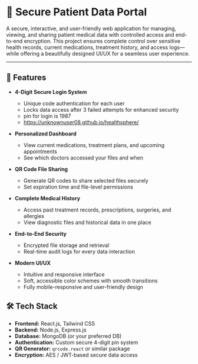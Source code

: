 # 🏥 Secure Patient Data Portal

A secure, interactive, and user-friendly web application for managing, viewing, and sharing patient medical data with controlled access and end-to-end encryption. This project ensures complete control over sensitive health records, current medications, treatment history, and access logs—while offering a beautifully designed UI/UX for a seamless user experience.

---

## 🔐 Features

- **4-Digit Secure Login System**
  - Unique code authentication for each user
  - Locks data access after 3 failed attempts for enhanced security
  - pin for login is 1987
  - https://unknownuser08.github.io/healthsphere/

- **Personalized Dashboard**
  - View current medications, treatment plans, and upcoming appointments
  - See which doctors accessed your files and when

- **QR Code File Sharing**
  - Generate QR codes to share selected files securely
  - Set expiration time and file-level permissions

- **Complete Medical History**
  - Access past treatment records, prescriptions, surgeries, and allergies
  - View diagnostic files and historical data in one place

- **End-to-End Security**
  - Encrypted file storage and retrieval
  - Real-time audit logs for every data interaction

- **Modern UI/UX**
  - Intuitive and responsive interface
  - Soft, accessible color schemes with smooth transitions
  - Fully mobile-responsive and user-friendly design



## 🛠️ Tech Stack

- **Frontend:** React.js, Tailwind CSS
- **Backend:** Node.js, Express.js
- **Database:** MongoDB (or your preferred DB)
- **Authentication:** Custom secure 4-digit pin system
- **QR Generator:** `qrcode.react` or similar package
- **Encryption:** AES / JWT-based secure data access




